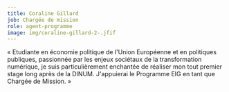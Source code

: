 ```yaml
---
title: Coraline Gillard
job: Chargée de mission
role: agent-programme
image: img/coraline-gillard-2-.jfif
---
```

« Etudiante en économie politique de l'Union Européenne et en politiques publiques, passionnée par les enjeux sociétaux de la transformation numérique, je suis particulièrement enchantée de réaliser mon tout premier stage long après de la DINUM. J'appuierai le Programme EIG en tant que Chargée de Mission. »